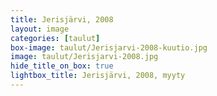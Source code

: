 ```yaml
---
title: Jerisjärvi, 2008
layout: image
categories: [taulut]
box-image: taulut/Jerisjarvi-2008-kuutio.jpg
image: taulut/Jerisjarvi-2008.jpg
hide_title_on_box: true
lightbox_title: Jerisjärvi, 2008, myyty
---
```

